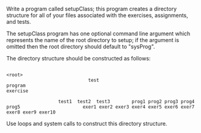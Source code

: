 Write a program called setupClass; this program creates a directory structure for all of your files associated with the exercises, assignments, and tests.

The setupClass program has one optional command line argument which represents the name of the root directory to setup; if the argument is omitted
then the root directory should default to "sysProg".

The directory structure should be constructed as follows:

                                                                                                                      <root>
                                  test                                          program                                                                                                exercise

                       test1  test2  test3        prog1 prog2 prog3 prog4 prog5                       exer1 exer2 exer3 exer4 exer5 exer6 exer7 exer8 exer9 exer10

 

Use loops and system calls to construct this directory structure.